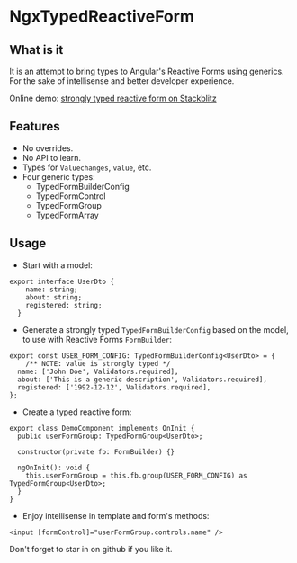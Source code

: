 # NgxTypedReactiveForm

## What is it

It is an attempt to bring types to Angular's Reactive Forms using generics. For the sake of intellisense and better developer experience.

Online demo: [strongly typed reactive form on Stackblitz](https://stackblitz.com/github/Bwca/angular-typed-reactive-form)

## Features

- No overrides.
- No API to learn.
- Types for `Valuechanges`, `value`, etc.
- Four generic types:
    - TypedFormBuilderConfig
    - TypedFormControl
    - TypedFormGroup
    - TypedFormArray


## Usage
- Start with a model:

```
export interface UserDto {
    name: string;
    about: string;
    registered: string;
  }
```


- Generate a strongly typed `TypedFormBuilderConfig` based on the model, to use with Reactive Forms `FormBuilder`:
```
export const USER_FORM_CONFIG: TypedFormBuilderConfig<UserDto> = {
    /** NOTE: value is strongly typed */
  name: ['John Doe', Validators.required],
  about: ['This is a generic description', Validators.required],
  registered: ['1992-12-12', Validators.required],
};
```

- Create a typed reactive form:
```
export class DemoComponent implements OnInit {
  public userFormGroup: TypedFormGroup<UserDto>;

  constructor(private fb: FormBuilder) {}

  ngOnInit(): void {
    this.userFormGroup = this.fb.group(USER_FORM_CONFIG) as TypedFormGroup<UserDto>;
  }
}
```

- Enjoy intellisense in template and form's methods:
```
<input [formControl]="userFormGroup.controls.name" />
```


Don't forget to star in on github if you like it.